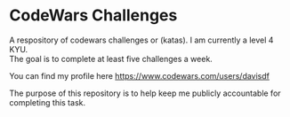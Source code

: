 
# CodeWars Challenges

A respository of codewars challenges or (katas).   I am currently a level 4 KYU.  
The goal is to complete at least five challenges a week.  

You can find my profile here https://www.codewars.com/users/davisdf

The purpose of this repository is to help keep me publicly accountable
for completing this task.
